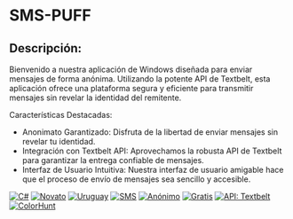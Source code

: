 # SMS-PUFF

## Descripción:
Bienvenido a nuestra aplicación de Windows diseñada para enviar mensajes de forma anónima. Utilizando la potente API de Textbelt, esta aplicación ofrece una plataforma segura y eficiente para transmitir mensajes sin revelar la identidad del remitente.

Características Destacadas:

- Anonimato Garantizado: Disfruta de la libertad de enviar mensajes sin revelar tu identidad.
- Integración con Textbelt API: Aprovechamos la robusta API de Textbelt para garantizar la entrega confiable de mensajes.
- Interfaz de Usuario Intuitiva: Nuestra interfaz de usuario amigable hace que el proceso de envío de mensajes sea sencillo y accesible.



[![C#](https://img.shields.io/badge/C%23-239120?style=for-the-badge&logo=c-sharp&logoColor=white)](https://docs.microsoft.com/en-us/dotnet/csharp/)
[![Novato](https://img.shields.io/badge/Novato-blueviolet?style=for-the-badge)](https://es.wikipedia.org/wiki/Novato)
[![Uruguay](https://img.shields.io/badge/Ubicación-Uruguay-brightgreen?style=for-the-badge)](https://es.wikipedia.org/wiki/Uruguay)
[![SMS](https://img.shields.io/badge/SMS-00aced?style=for-the-badge&logo=twilio&logoColor=white)](https://es.wikipedia.org/wiki/SMS)
[![Anónimo](https://img.shields.io/badge/Anónimo-777?style=for-the-badge)](https://es.wikipedia.org/wiki/Anonimato)
[![Gratis](https://img.shields.io/badge/Gratis-4caf50?style=for-the-badge)](https://es.wikipedia.org/wiki/Gratis)
[![API: Textbelt](https://img.shields.io/badge/API-Textbelt-blue?style=for-the-badge)](https://textbelt.com/)
[![ColorHunt](https://img.shields.io/badge/ColorHunt-43cea2?style=for-the-badge)](https://colorhunt.co/)



